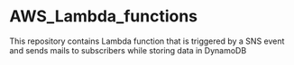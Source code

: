 # AWS_Lambda_functions
This repository contains Lambda function that is triggered by a SNS event and sends mails to subscribers while storing data in DynamoDB
